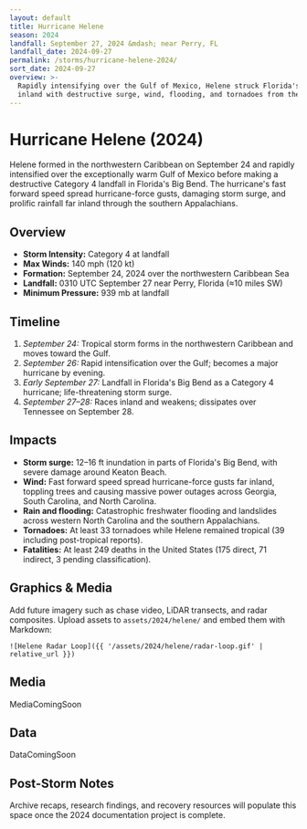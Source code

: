 ```yaml
---
layout: default
title: Hurricane Helene
season: 2024
landfall: September 27, 2024 &mdash; near Perry, FL
landfall_date: 2024-09-27
permalink: /storms/hurricane-helene-2024/
sort_date: 2024-09-27
overview: >-
  Rapidly intensifying over the Gulf of Mexico, Helene struck Florida's Big Bend as a Category 4 hurricane before racing
  inland with destructive surge, wind, flooding, and tornadoes from the Gulf Coast to the Appalachians.
---
```


# Hurricane Helene (2024)

Helene formed in the northwestern Caribbean on September 24 and rapidly intensified over the exceptionally warm Gulf of Mexico before making a destructive Category 4 landfall in Florida's Big Bend. The hurricane's fast forward speed spread hurricane-force gusts, damaging storm surge, and prolific rainfall far inland through the southern Appalachians.

## Overview

- **Storm Intensity:** Category 4 at landfall
- **Max Winds:** 140 mph (120 kt)
- **Formation:** September 24, 2024 over the northwestern Caribbean Sea
- **Landfall:** 0310 UTC September 27 near Perry, Florida (≈10 miles SW)
- **Minimum Pressure:** 939 mb at landfall

## Timeline

1. *September 24:* Tropical storm forms in the northwestern Caribbean and moves toward the Gulf.
2. *September 26:* Rapid intensification over the Gulf; becomes a major hurricane by evening.
3. *Early September 27:* Landfall in Florida's Big Bend as a Category 4 hurricane; life-threatening storm surge.
4. *September 27–28:* Races inland and weakens; dissipates over Tennessee on September 28.

## Impacts

- **Storm surge:** 12–16 ft inundation in parts of Florida's Big Bend, with severe damage around Keaton Beach.
- **Wind:** Fast forward speed spread hurricane-force gusts far inland, toppling trees and causing massive power outages across Georgia, South Carolina, and North Carolina.
- **Rain and flooding:** Catastrophic freshwater flooding and landslides across western North Carolina and the southern Appalachians.
- **Tornadoes:** At least 33 tornadoes while Helene remained tropical (39 including post-tropical reports).
- **Fatalities:** At least 249 deaths in the United States (175 direct, 71 indirect, 3 pending classification).

## Graphics & Media

Add future imagery such as chase video, LiDAR transects, and radar composites. Upload assets to `assets/2024/helene/` and embed them with Markdown:

```
![Helene Radar Loop]({{ '/assets/2024/helene/radar-loop.gif' | relative_url }})
```

## Media

MediaComingSoon

## Data

DataComingSoon

## Post-Storm Notes

Archive recaps, research findings, and recovery resources will populate this space once the 2024 documentation project is complete.
